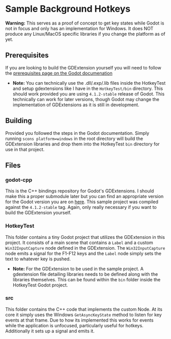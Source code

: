 # Sample Background Hotkeys

**Warning:** This serves as a proof of concept to get key states while Godot is not in focus and only has an implementation for Windows. It does NOT produce any Linux/MacOS specific libraries if you change the platform as of yet.

## Prerequisites

If you are looking to build the GDExtension yourself you will need to follow the [prerequisites page on the Godot documenation](https://docs.godotengine.org/en/stable/tutorials/scripting/gdextension/gdextension_cpp_example.html) 

- **Note:** You can technically use the .dll/.exp/.lib files inside the HotkeyTest and setup gdextensions like I have in the `HotkeyTest/bin` directory. This should work provided you are using `4.1.2-stable` release of Godot. This technically can work for later versions, though Godot may change the implementation of GDExtensions as it is still in development.

## Building

Provided you followed the steps in the Godot documentation. Simply running `scons platform=windows` in the root directory will build the GDExtension libraries and drop them into the HotkeyTest `bin` directory for use in that project.

## Files

### godot-cpp

This is the C++ bindings repository for Godot's GDExtensions. I should make this a proper submodule later but you can find an appropriate version for the Godot version you are on [here](https://github.com/godotengine/godot-cpp). This sample project was compiled against the `4.1.2-stable` tag. Again, only really necessary if you want to build the GDExtension yourself.

### HotkeyTest

This folder contains a tiny Godot project that utilizes the GDExtension in this project. It consists of a main scene that contains a `Label` and a custom `Win32InputCapture` node defined in the GDExtension. The `Win32InputCapture` node emits a signal for the F1-F12 keys and the `Label` node simply sets the text to whatever key is pushed.

- **Note:** For the GDExtension to be used in the sample project. A gdextension file detailing libraries needs to be defined along with the libraries themselves. This can be found within the `bin` folder inside the HotkeyTest Godot project.

### src

This folder contains the C++ code that implements the custom Node. At its core it simply uses the Windows `GetAsyncKeyState` method to listen for key events at that frame. Due to how its implemented this works for events while the application is unfocused, particularly useful for hotkeys. Additionally it sets up a signal and emits it.

